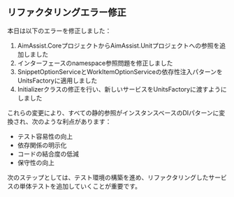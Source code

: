 ﻿## リファクタリングエラー修正

本日は以下のエラーを修正しました：

1. AimAssist.CoreプロジェクトからAimAssist.Unitプロジェクトへの参照を追加しました
2. インターフェースのnamespace参照問題を修正しました
3. SnippetOptionServiceとWorkItemOptionServiceの依存性注入パターンをUnitsFactoryに適用しました
4. Initializerクラスの修正を行い、新しいサービスをUnitsFactoryに渡すようにしました

これらの変更により、すべての静的参照がインスタンスベースのDIパターンに変換され、次のような利点があります：

- テスト容易性の向上
- 依存関係の明示化
- コードの結合度の低減
- 保守性の向上

次のステップとしては、テスト環境の構築を進め、リファクタリングしたサービスの単体テストを追加していくことが重要です。
